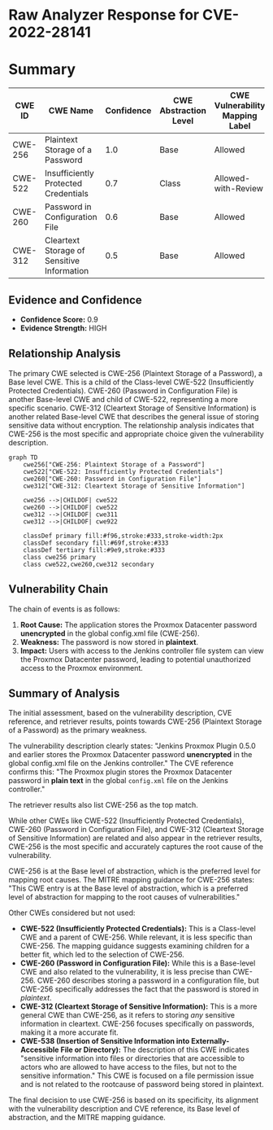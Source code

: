 # Raw Analyzer Response for CVE-2022-28141

# Summary
| CWE ID | CWE Name | Confidence | CWE Abstraction Level | CWE Vulnerability Mapping Label | CWE-Vulnerability Mapping Notes |
|---|---|---|---|---|---|
| CWE-256 | Plaintext Storage of a Password | 1.0 | Base | Allowed | Primary CWE |
| CWE-522 | Insufficiently Protected Credentials | 0.7 | Class | Allowed-with-Review | Secondary Candidate |
| CWE-260 | Password in Configuration File | 0.6 | Base | Allowed | Secondary Candidate |
| CWE-312 | Cleartext Storage of Sensitive Information | 0.5 | Base | Allowed | Secondary Candidate |

## Evidence and Confidence

*   **Confidence Score:** 0.9
*   **Evidence Strength:** HIGH

## Relationship Analysis
The primary CWE selected is CWE-256 (Plaintext Storage of a Password), a Base level CWE. This is a child of the Class-level CWE-522 (Insufficiently Protected Credentials). CWE-260 (Password in Configuration File) is another Base-level CWE and child of CWE-522, representing a more specific scenario. CWE-312 (Cleartext Storage of Sensitive Information) is another related Base-level CWE that describes the general issue of storing sensitive data without encryption. The relationship analysis indicates that CWE-256 is the most specific and appropriate choice given the vulnerability description.

```mermaid
graph TD
    cwe256["CWE-256: Plaintext Storage of a Password"]
    cwe522["CWE-522: Insufficiently Protected Credentials"]
    cwe260["CWE-260: Password in Configuration File"]
    cwe312["CWE-312: Cleartext Storage of Sensitive Information"]
    
    cwe256 -->|CHILDOF| cwe522
    cwe260 -->|CHILDOF| cwe522
    cwe312 -->|CHILDOF| cwe311
    cwe312 -->|CHILDOF| cwe922

    classDef primary fill:#f96,stroke:#333,stroke-width:2px
    classDef secondary fill:#69f,stroke:#333
    classDef tertiary fill:#9e9,stroke:#333
    class cwe256 primary
    class cwe522,cwe260,cwe312 secondary
```

## Vulnerability Chain
The chain of events is as follows:
1.  **Root Cause:** The application stores the Proxmox Datacenter password **unencrypted** in the global config.xml file (CWE-256).
2.  **Weakness:** The password is now stored in **plaintext**.
3.  **Impact:** Users with access to the Jenkins controller file system can view the Proxmox Datacenter password, leading to potential unauthorized access to the Proxmox environment.

## Summary of Analysis
The initial assessment, based on the vulnerability description, CVE reference, and retriever results, points towards CWE-256 (Plaintext Storage of a Password) as the primary weakness.

The vulnerability description clearly states: "Jenkins Proxmox Plugin 0.5.0 and earlier stores the Proxmox Datacenter password **unencrypted** in the global config.xml file on the Jenkins controller." The CVE reference confirms this: "The Proxmox plugin stores the Proxmox Datacenter password in **plain text** in the global `config.xml` file on the Jenkins controller."

The retriever results also list CWE-256 as the top match.

While other CWEs like CWE-522 (Insufficiently Protected Credentials), CWE-260 (Password in Configuration File), and CWE-312 (Cleartext Storage of Sensitive Information) are related and also appear in the retriever results, CWE-256 is the most specific and accurately captures the root cause of the vulnerability.

CWE-256 is at the Base level of abstraction, which is the preferred level for mapping root causes. The MITRE mapping guidance for CWE-256 states: "This CWE entry is at the Base level of abstraction, which is a preferred level of abstraction for mapping to the root causes of vulnerabilities."

Other CWEs considered but not used:

*   **CWE-522 (Insufficiently Protected Credentials):** This is a Class-level CWE and a parent of CWE-256. While relevant, it is less specific than CWE-256. The mapping guidance suggests examining children for a better fit, which led to the selection of CWE-256.
*   **CWE-260 (Password in Configuration File):** While this is a Base-level CWE and also related to the vulnerability, it is less precise than CWE-256. CWE-260 describes storing a password in a configuration file, but CWE-256 specifically addresses the fact that the password is stored in *plaintext*.
*   **CWE-312 (Cleartext Storage of Sensitive Information):** This is a more general CWE than CWE-256, as it refers to storing *any* sensitive information in cleartext. CWE-256 focuses specifically on passwords, making it a more accurate fit.
*   **CWE-538 (Insertion of Sensitive Information into Externally-Accessible File or Directory):** The description of this CWE indicates "sensitive information into files or directories that are accessible to actors who are allowed to have access to the files, but not to the sensitive information." This CWE is focused on a file permission issue and is not related to the rootcause of password being stored in plaintext.

The final decision to use CWE-256 is based on its specificity, its alignment with the vulnerability description and CVE reference, its Base level of abstraction, and the MITRE mapping guidance.